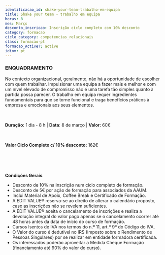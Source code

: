 ```yaml
---
identificacao_id: shake-your-team-trabalho-em-equipa
title: Shake your team - trabalho em equipa
horas: 8
mes: Março
desconto_inscricao: Inscrição ciclo completo com 10% desconto
category: formacao
ciclo_category: competencias_relacionais
class: formacao-pt
formacao_Active?: active
idiom: pt
---
```



### **ENQUADRAMENTO**

No contexto organizacional, geralmente, não há a oportunidade de escolher com quem trabalhar. Impulsionar uma equipa a fazer mais e melhor e com um nível elevado de compromisso não é uma tarefa tão simples quanto à partida possa parecer. O trabalho em equipa requer ingredientes fundamentais para que se torne funcional e traga benefícios práticos à empresa e emocionais aos seus elementos.<br><br><br>

 

**Duração:** 1 dia - 8 h | **Data:** 8 de março | **Valor:** 60€<br><br><br>

 

**Valor Ciclo Completo c/ 10% desconto:** 162€<br><br><br><br><br>

**Condições Gerais**

+ Desconto de 10% na inscrição num ciclo completo de formação.
+ Desconto de 5€ por ação de formação para associados da AAUM.
+ Inclui Material de Apoio, Coffee Break e Certificado de Formação.
+ A EDIT VALUE® reserva-se ao direito de alterar o calendário proposto, caso as inscrições não se revelem suficientes.
+ A EDIT VALUE® aceita o cancelamento de inscrições e realiza a devolução integral do valor pago apenas se o cancelamento ocorrer até 48 horas antes da data de início do curso de formação.
+ Cursos Isentos de IVA nos termos do n.º 11, art.º 9º do Código do IVA.
+ O Valor do curso é dedutível no IRS (Imposto sobre o Rendimento de Pessoas Singulares) por se realizar em entidade formadora certificada.
+ Os interessados poderão aproveitar a Medida Cheque Formação (financiamento até 90% do valor do curso).